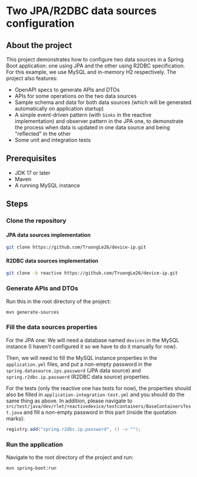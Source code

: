 # Two JPA/R2DBC data sources configuration

## About the project
This project demonstrates how to configure two data sources in a Spring Boot application: one using JPA and the other
using R2DBC specification. For this example, we use MySQL and in-memory H2 respectively. The project also features:
- OpenAPI specs to generate APIs and DTOs
- APIs for some operations on the two data sources
- Sample schema and data for both data sources (which will be generated automatically on application startup)
- A simple event-driven pattern (with `Sinks` in the reactive implementation) and observer pattern in the JPA one, to
demonstrate the process when data is updated in one data source and being "reflected" in the other
- Some unit and integration tests

## Prerequisites
- JDK 17 or later
- Maven
- A running MySQL instance

## Steps

### Clone the repository
#### JPA data sources implementation
```bash
git clone https://github.com/TruongLe26/device-ip.git
```
#### R2DBC data sources implementation
```bash
git clone -b reactive https://github.com/TruongLe26/device-ip.git
```
### Generate APIs and DTOs
Run this in the root directory of the project:
```bash
mvn generate-sources
```
### Fill the data sources properties

For the JPA one: We will need a database named `devices` in the MySQL instance (I haven't configured it so we have to
do it manually for now).

Then, we will need to fill the MySQL instance properties in the `application.yml` files, and put a non-empty password in the
`spring.datasource.ips.password` (JPA data source) and `spring.r2dbc.ip.password` (R2DBC data source) properties.

For the tests (only the reactive one has tests for now), the properties should also be filled in
`application-integration-test.yml` and you should do the same thing as above. In addition, please navigate to
`src/test/java/dev/rlet/reactivedevice/testcontainers/BaseContainersTest.java` and fill a non-empty password in this part 
(inside the quotation marks):
```java
registry.add("spring.r2dbc.ip.password", () -> "");
```

### Run the application
Navigate to the root directory of the project and run:
```bash
mvn spring-boot:run
```